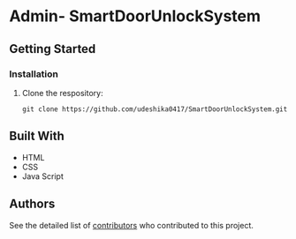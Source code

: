 # Admin- SmartDoorUnlockSystem

## Getting Started
### Installation

1. Clone the respository:

    ```
    git clone https://github.com/udeshika0417/SmartDoorUnlockSystem.git
    ```


## Built With

* HTML
* CSS
* Java Script

## Authors

See the detailed list of [contributors](https://github.com/udeshika0417/SmartDoorUnlockSystem/graphs/contributors) who contributed to this project.
